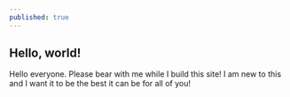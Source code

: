 ```yaml
---
published: true
---
```

## Hello, world! 

Hello everyone. Please bear with me while I build this site! I am new to this and I want it to be the best it can be for all of you!
